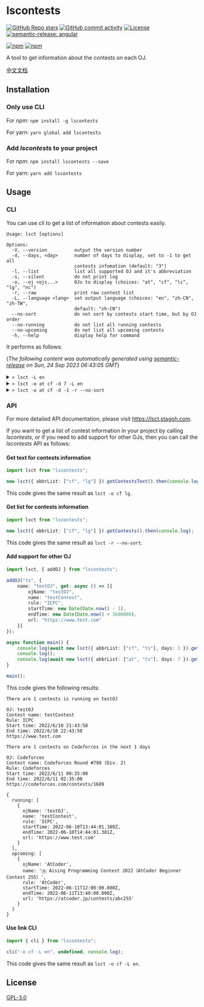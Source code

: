 # lscontests

[![GitHub Repo stars](https://img.shields.io/github/stars/StableAgOH/lscontests?style=social)](https://github.com/StableAgOH/lscontests)
[![GitHub commit activity](https://img.shields.io/github/commit-activity/m/StableAgOH/lscontests?logo=github)](https://github.com/StableAgOH/lscontests)
[![License](https://img.shields.io/github/license/StableAgOH/lscontests)](https://github.com/StableAgOH/lscontests)
[![semantic-release: angular](https://img.shields.io/badge/semantic--release-angular-e10079?logo=semantic-release)](https://github.com/semantic-release/semantic-release)

[![npm](https://img.shields.io/npm/v/lscontests?logo=npm)](https://www.npmjs.com/package/lscontests)
[![npm](https://img.shields.io/npm/dw/lscontests?logo=npm)](https://www.npmjs.com/package/lscontests)

A tool to get information about the contests on each OJ.

[中文文档](https://github.com/StableAgOH/lscontests/blob/main/README-zh-CN.md)

## Installation

### Only use CLI

For npm: `npm install -g lscontests`

For yarn: `yarn global add lscontests`

### Add *lscontests* to your project

For npm: `npm install lscontests --save`

For yarn: `yarn add lscontests`

## Usage

### CLI

You can use cli to get a list of information about contests easily.

<!-- block_help begin -->
```text
Usage: lsct [options]

Options:
  -V, --version          output the version number
  -d, --days, <day>      number of days to display, set to -1 to get all
                         contests infomation (default: "3")
  -l, --list             list all supported OJ and it's abbreviation
  -s, --silent           do not print log
  -o, --oj <ojs...>      OJs to display (choices: "at", "cf", "lc", "lg", "nc")
  -r, --raw              print raw contest list
  -L, --language <lang>  set output language (choices: "en", "zh-CN", "zh-TW",
                         default: "zh-CN")
  --no-sort              do not sort by contests start time, but by OJ order
  --no-running           do not list all running contests
  --no-upcoming          do not list all upcoming contests
  -h, --help             display help for command
```
<!-- block_help end -->

It performs as follows:

<!-- block_cli begin -->
(*The following content was automatically generated using [semantic-release](https://github.com/semantic-release/semantic-release) on Sun, 24 Sep 2023 06:43:05 GMT*)

<details>
<summary> <code>> lsct -L en</code> </summary>

```text
There are 2 contests is running on Luogu,AtCoder

OJ: Luogu
Contest name: [ICPC2021 Macao R] ICPC2021 区域赛澳门站重现赛
Rule: ICPC
Start time: 9/24/2023, 05:00:00
End time: 9/24/2023, 10:00:00
https://www.luogu.com.cn/contest/134300

OJ: AtCoder
Contest name: Ⓗ  Marubeni Programming Contest 2023 (AtCoder Heuristic Contest 024)
Rule: AtCoder
Start time: 9/24/2023, 06:00:00
End time: 9/24/2023, 10:00:00
https://atcoder.jp/contests/ahc024

There are 4 contests on NowCoder,Codeforces in the next 3 days

OJ: NowCoder
Contest name: 牛客周赛 Round 13
Rule: IOI
Start time: 9/24/2023, 11:00:00
End time: 9/24/2023, 12:30:00
https://ac.nowcoder.com/acm/contest/65507

OJ: Codeforces
Contest name: Educational Codeforces Round 155 (Rated for Div. 2)
Rule: ICPC
Start time: 9/24/2023, 14:35:00
End time: 9/24/2023, 16:35:00
https://codeforces.com/contests/1879

OJ: Codeforces
Contest name: Codeforces Round 899 (Div. 2)
Rule: Codeforces
Start time: 9/25/2023, 14:35:00
End time: 9/25/2023, 16:35:00
https://codeforces.com/contests/1882

OJ: Codeforces
Contest name: Codeforces Round 900 (Div. 3)
Rule: ICPC
Start time: 9/26/2023, 14:35:00
End time: 9/26/2023, 16:50:00
https://codeforces.com/contests/1878
```

</details>

<details>
<summary> <code>> lsct -o at cf -d 7 -L en</code> </summary>

```text
There are 1 contests is running on AtCoder

OJ: AtCoder
Contest name: Ⓗ  Marubeni Programming Contest 2023 (AtCoder Heuristic Contest 024)
Rule: AtCoder
Start time: 9/24/2023, 06:00:00
End time: 9/24/2023, 10:00:00
https://atcoder.jp/contests/ahc024

There are 6 contests on Codeforces,AtCoder in the next 7 days

OJ: Codeforces
Contest name: Educational Codeforces Round 155 (Rated for Div. 2)
Rule: ICPC
Start time: 9/24/2023, 14:35:00
End time: 9/24/2023, 16:35:00
https://codeforces.com/contests/1879

OJ: Codeforces
Contest name: Codeforces Round 899 (Div. 2)
Rule: Codeforces
Start time: 9/25/2023, 14:35:00
End time: 9/25/2023, 16:35:00
https://codeforces.com/contests/1882

OJ: Codeforces
Contest name: Codeforces Round 900 (Div. 3)
Rule: ICPC
Start time: 9/26/2023, 14:35:00
End time: 9/26/2023, 16:50:00
https://codeforces.com/contests/1878

OJ: AtCoder
Contest name: Ⓐ AtCoder Beginner Contest 322
Rule: AtCoder
Start time: 9/30/2023, 12:00:00
End time: 9/30/2023, 13:40:00
https://atcoder.jp/contests/abc322

OJ: Codeforces
Contest name: Codeforces Round 901 (Div. 1)
Rule: Codeforces
Start time: 9/30/2023, 14:35:00
End time: 9/30/2023, 17:35:00
https://codeforces.com/contests/1874

OJ: Codeforces
Contest name: Codeforces Round 901 (Div. 2)
Rule: Codeforces
Start time: 9/30/2023, 14:35:00
End time: 9/30/2023, 17:35:00
https://codeforces.com/contests/1875
```

</details>

<details>
<summary> <code>> lsct -o at cf -d -1 -r --no-sort</code> </summary>

```json
{
  "running": [
    {
      "ojName": "AtCoder",
      "name": "Ⓗ  Marubeni Programming Contest 2023 (AtCoder Heuristic Contest 024)",
      "rule": "AtCoder",
      "startTime": "2023-09-24T06:00:00.000Z",
      "endTime": "2023-09-24T10:00:00.000Z",
      "url": "https://atcoder.jp/contests/ahc024"
    }
  ],
  "upcoming": [
    {
      "ojName": "AtCoder",
      "name": "Ⓐ AtCoder Beginner Contest 322",
      "rule": "AtCoder",
      "startTime": "2023-09-30T12:00:00.000Z",
      "endTime": "2023-09-30T13:40:00.000Z",
      "url": "https://atcoder.jp/contests/abc322"
    },
    {
      "ojName": "AtCoder",
      "name": "Ⓐ UNIQUE VISION Programming Contest 2023 Autumn(AtCoder Beginner Contest 323)",
      "rule": "AtCoder",
      "startTime": "2023-10-07T12:00:00.000Z",
      "endTime": "2023-10-07T13:40:00.000Z",
      "url": "https://atcoder.jp/contests/abc323"
    },
    {
      "ojName": "AtCoder",
      "name": "Ⓐ AtCoder Regular Contest 166",
      "rule": "AtCoder",
      "startTime": "2023-10-08T12:00:00.000Z",
      "endTime": "2023-10-08T14:00:00.000Z",
      "url": "https://atcoder.jp/contests/arc166"
    },
    {
      "ojName": "AtCoder",
      "name": "Ⓗ AtCoder Heuristic Contest 025",
      "rule": "AtCoder",
      "startTime": "2023-10-14T03:00:00.000Z",
      "endTime": "2023-10-22T10:00:00.000Z",
      "url": "https://atcoder.jp/contests/ahc025"
    },
    {
      "ojName": "AtCoder",
      "name": "Ⓐ Japan Registry Services (JPRS) Programming Contest 2023 (AtCoder Beginner Contest 324)",
      "rule": "AtCoder",
      "startTime": "2023-10-14T12:00:00.000Z",
      "endTime": "2023-10-14T13:40:00.000Z",
      "url": "https://atcoder.jp/contests/abc324"
    },
    {
      "ojName": "AtCoder",
      "name": "Ⓐ AtCoder Regular Contest 167",
      "rule": "AtCoder",
      "startTime": "2023-10-15T12:00:00.000Z",
      "endTime": "2023-10-15T14:00:00.000Z",
      "url": "https://atcoder.jp/contests/arc167"
    },
    {
      "ojName": "AtCoder",
      "name": "Ⓐ Panasonic Programming Contest 2023（AtCoder Beginner Contest 326）",
      "rule": "AtCoder",
      "startTime": "2023-10-28T12:00:00.000Z",
      "endTime": "2023-10-28T13:40:00.000Z",
      "url": "https://atcoder.jp/contests/abc326"
    },
    {
      "ojName": "Codeforces",
      "name": "Educational Codeforces Round 155 (Rated for Div. 2)",
      "rule": "ICPC",
      "startTime": "2023-09-24T14:35:00.000Z",
      "endTime": "2023-09-24T16:35:00.000Z",
      "url": "https://codeforces.com/contests/1879"
    },
    {
      "ojName": "Codeforces",
      "name": "Codeforces Round 899 (Div. 2)",
      "rule": "Codeforces",
      "startTime": "2023-09-25T14:35:00.000Z",
      "endTime": "2023-09-25T16:35:00.000Z",
      "url": "https://codeforces.com/contests/1882"
    },
    {
      "ojName": "Codeforces",
      "name": "Codeforces Round 900 (Div. 3)",
      "rule": "ICPC",
      "startTime": "2023-09-26T14:35:00.000Z",
      "endTime": "2023-09-26T16:50:00.000Z",
      "url": "https://codeforces.com/contests/1878"
    },
    {
      "ojName": "Codeforces",
      "name": "Codeforces Round 901 (Div. 1)",
      "rule": "Codeforces",
      "startTime": "2023-09-30T14:35:00.000Z",
      "endTime": "2023-09-30T17:35:00.000Z",
      "url": "https://codeforces.com/contests/1874"
    },
    {
      "ojName": "Codeforces",
      "name": "Codeforces Round 901 (Div. 2)",
      "rule": "Codeforces",
      "startTime": "2023-09-30T14:35:00.000Z",
      "endTime": "2023-09-30T17:35:00.000Z",
      "url": "https://codeforces.com/contests/1875"
    },
    {
      "ojName": "Codeforces",
      "name": "Codeforces Round (Div. 1)",
      "rule": "Codeforces",
      "startTime": "2023-10-08T09:05:00.000Z",
      "endTime": "2023-10-08T11:35:00.000Z",
      "url": "https://codeforces.com/contests/1876"
    },
    {
      "ojName": "Codeforces",
      "name": "Codeforces Round (Div. 2)",
      "rule": "Codeforces",
      "startTime": "2023-10-08T09:05:00.000Z",
      "endTime": "2023-10-08T11:35:00.000Z",
      "url": "https://codeforces.com/contests/1877"
    },
    {
      "ojName": "Codeforces",
      "name": "Codeforces Round (Div. 3)",
      "rule": "ICPC",
      "startTime": "2023-10-12T14:35:00.000Z",
      "endTime": "2023-10-12T16:50:00.000Z",
      "url": "https://codeforces.com/contests/1881"
    },
    {
      "ojName": "Codeforces",
      "name": "Codeforces Round (Div. 3)",
      "rule": "ICPC",
      "startTime": "2023-10-22T12:05:00.000Z",
      "endTime": "2023-10-22T14:20:00.000Z",
      "url": "https://codeforces.com/contests/1883"
    }
  ]
}
```

</details>
<!-- block_cli end -->

### API

For more detailed API documentation, please visit <https://lsct.stagoh.com>.

If you want to get a list of contest information in your project by calling *lscontests*, or if you need to add support for other OJs, then you can call the *lscontests* API as follows:

#### Get text for contests information

```typescript
import lsct from "lscontests";

new lsct({ abbrList: ["cf", "lg"] }).getContestsText().then(console.log);
```

This code gives the same result as `lsct -o cf lg`.

#### Get list for contests information

```typescript
import lsct from "lscontests";

new lsct({ abbrList: ["cf", "lg"] }).getContests().then(console.log);
```

This code gives the same result as `lsct -r --no-sort`.

#### Add support for other OJ

```typescript
import lsct, { addOJ } from "lscontests";

addOJ("ts", {
    name: "testOJ", get: async () => [{
        ojName: "testOJ",
        name: "testContest",
        rule: "ICPC",
        startTime: new Date(Date.now() - 1),
        endTime: new Date(Date.now() + 3600000),
        url: "https://www.test.com"
    }]
});

async function main() {
    console.log(await new lsct({ abbrList: ["cf", "ts"], days: 1 }).getContestsText("en"));
    console.log();
    console.log(await new lsct({ abbrList: ["at", "ts"], days: 7 }).getContests());
}

main();
```

This code gives the following results:

```text
There are 1 contests is running on testOJ

OJ: testOJ
Contest name: testContest
Rule: ICPC
Start time: 2022/6/10 21:43:58
End time: 2022/6/10 22:43:58
https://www.test.com

There are 1 contests on Codeforces in the next 1 days

OJ: Codeforces
Contest name: Codeforces Round #798 (Div. 2)
Rule: Codeforces
Start time: 2022/6/11 00:35:00
End time: 2022/6/11 02:35:00
https://codeforces.com/contests/1689

{
  running: [
    {
      ojName: 'testOJ',
      name: 'testContest',
      rule: 'ICPC',
      startTime: 2022-06-10T13:44:01.380Z,
      endTime: 2022-06-10T14:44:01.381Z,
      url: 'https://www.test.com'
    }
  ],
  upcoming: [
    {
      ojName: 'AtCoder',
      name: 'Ⓐ Aising Programming Contest 2022（AtCoder Beginner Contest 255）',
      rule: 'AtCoder',
      startTime: 2022-06-11T12:00:00.000Z,
      endTime: 2022-06-11T13:40:00.000Z,
      url: 'https://atcoder.jp/contests/abc255'
    }
  ]
}
```

#### Use link CLI

```typescript
import { cli } from "lscontests";

cli("-o cf -L en", undefined, console.log);
```

This code gives the same result as `lsct -o cf -L en`.

## License

[GPL-3.0](https://www.gnu.org/licenses/gpl-3.0.html)
